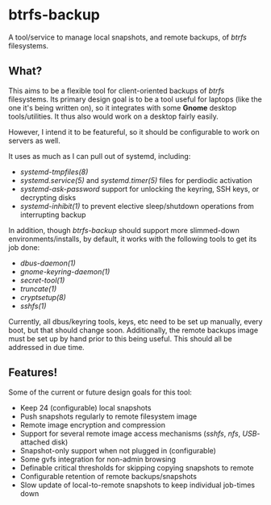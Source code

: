 # btrfs-backup

A tool/service to manage local snapshots, and remote backups, of *btrfs* filesystems.

## What?

This aims to be a flexible tool for client-oriented backups of *btrfs* filesystems. Its primary design goal is to be a tool useful for laptops (like the one it's being written on), so it integrates with some **Gnome** desktop tools/utilities. It thus also would work on a desktop fairly easily.

However, I intend it to be featureful, so it should be configurable to work on servers as well.

It uses as much as I can pull out of systemd, including:
- *systemd-tmpfiles(8)*
- *systemd.service(5)* and *systemd.timer(5)* files for perdiodic activation
- *systemd-ask-password* support for unlocking the keyring, SSH keys, or decrypting disks
- *systemd-inhibit(1)* to prevent elective sleep/shutdown operations from interrupting backup

In addition, though *btrfs-backup* should support more slimmed-down environments/installs, by default, it works with the following tools to get its job done:
- *dbus-daemon(1)*
- *gnome-keyring-daemon(1)*
- *secret-tool(1)*
- *truncate(1)*
- *cryptsetup(8)*
- *sshfs(1)*

Currently, all dbus/keyring tools, keys, etc need to be set up manually, every boot, but that should change soon. Additionally, the remote backups image must be set up by hand prior to this being useful. This should all be addressed in due time.

## Features!

Some of the current or future design goals for this tool:

- Keep 24 (configurable) local snapshots
- Push snapshots regularly to remote filesystem image
- Remote image encryption and compression
- Support for several remote image access mechanisms (*sshfs*, *nfs*, *USB*-attached disk)
- Snapshot-only support when not plugged in (configurable)
- Some gvfs integration for non-admin browsing
- Definable critical thresholds for skipping copying snapshots to remote
- Configurable retention of remote backups/snapshots
- Slow update of local-to-remote snapshots to keep individual job-times down

